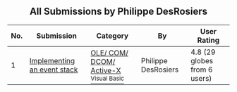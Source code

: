 ﻿<div align="center">

## All Submissions by Philippe DesRosiers

</div>

No.  | Submission | Category | By   | User Rating
---- | ---------- | -------- | ---- | -----------
1 | [Implementing an event stack<br />](https://github.com/Planet-Source-Code/philippe-desrosiers-implementing-an-event-stack__1-9940) | [OLE/ COM/ DCOM/ Active\-X<br /><sup>Visual Basic</sup>](../ByCategory/ole-com-dcom-active-x__1-29.md) | Philippe DesRosiers | 4.8 (29 globes from 6 users)
